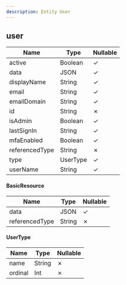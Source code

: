 ```yaml
---
description: Entity User
---
```

user
----

| **Name**       | **Type** | **Nullable** |
| -------------- | -------- | ------------ |
| active         | Boolean  | &check;      |
| data           | JSON     | &check;      |
| displayName    | String   | &check;      |
| email          | String   | &check;      |
| emailDomain    | String   | &check;      |
| id             | String   | &cross;      |
| isAdmin        | Boolean  | &check;      |
| lastSignIn     | String   | &check;      |
| mfaEnabled     | Boolean  | &check;      |
| referencedType | String   | &cross;      |
| type           | UserType | &check;      |
| userName       | String   | &check;      |

#### BasicResource
| **Name**       | **Type** | **Nullable** |
| -------------- | -------- | ------------ |
| data           | JSON     | &check;      |
| referencedType | String   | &cross;      |

#### UserType
| **Name** | **Type** | **Nullable** |
| -------- | -------- | ------------ |
| name     | String   | &cross;      |
| ordinal  | Int      | &cross;      |
